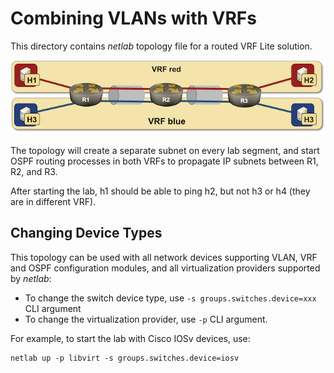 # Combining VLANs with VRFs

This directory contains *netlab* topology file for a routed VRF Lite solution.

![VLAN+VRF topology](vrf-lite-routed.png)

The topology will create a separate subnet on every lab segment, and start OSPF routing processes in both VRFs to propagate IP subnets between R1, R2, and R3.

After starting the lab, h1 should be able to ping h2, but not h3 or h4 (they are in different VRF).

## Changing Device Types

This topology can be used with all network devices supporting VLAN, VRF and OSPF configuration modules, and all virtualization providers supported by *netlab*:

* To change the switch device type, use `-s groups.switches.device=xxx` CLI argument
* To change the virtualization provider, use `-p` CLI argument.

For example, to start the lab with Cisco IOSv devices, use:

```
netlab up -p libvirt -s groups.switches.device=iosv
```

